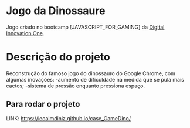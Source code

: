# Jogo da Dinossaure
Jogo criado no bootcamp [JAVASCRIPT_FOR_GAMING] da [Digital Innovation One](https://digitalinnovation.one).

# Descrição do projeto
Reconstrução do famoso jogo do dinossauro do Google Chrome, com algumas inovações:
-aumento de dificuldade na medida que se pula mais cactos;
-sistema de pressão enquanto pressiona espaço.

## Para rodar o projeto
LINK: https://leoalmdiniz.github.io/case_GameDino/
